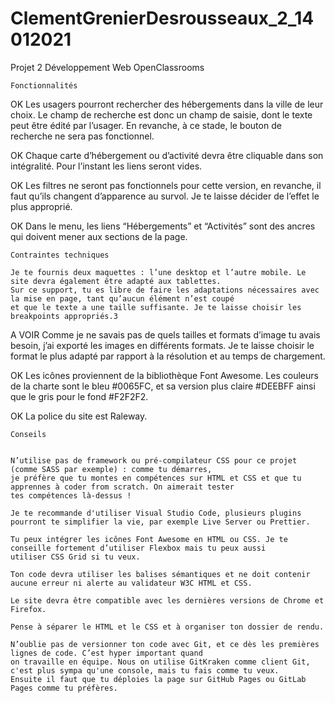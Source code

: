 # ClementGrenierDesrousseaux_2_14012021
Projet 2 Développement Web OpenClassrooms

    Fonctionnalités

OK    Les usagers pourront rechercher des hébergements dans la ville de leur choix. Le champ de recherche est donc un champ de saisie, 
    dont le texte peut être édité par l’usager. En revanche, à ce stade, le bouton de recherche ne sera pas fonctionnel.

OK    Chaque carte d’hébergement ou d’activité devra être cliquable dans son intégralité. Pour l’instant les liens seront vides.

OK    Les filtres ne seront pas fonctionnels pour cette version, en revanche, il faut qu’ils changent d’apparence au survol. 
    Je te laisse décider de l’effet le plus approprié.

OK    Dans le menu, les liens “Hébergements” et “Activités” sont des ancres qui doivent mener aux sections de la page.

 

    Contraintes techniques

    Je te fournis deux maquettes : l’une desktop et l’autre mobile. Le site devra également être adapté aux tablettes.
    Sur ce support, tu es libre de faire les adaptations nécessaires avec la mise en page, tant qu’aucun élément n’est coupé 
    et que le texte a une taille suffisante. Je te laisse choisir les breakpoints appropriés.3

A VOIR    Comme je ne savais pas de quels tailles et formats d’image tu avais besoin, j’ai exporté les images en différents formats. 
    Je te laisse choisir le format le plus adapté par rapport à la résolution et au temps de chargement.

OK    Les icônes proviennent de la bibliothèque Font Awesome. Les couleurs de la charte sont le bleu #0065FC, et sa version 
    plus claire #DEEBFF ainsi que le gris pour le fond #F2F2F2.

OK    La police du site est Raleway.



    Conseils

    
    N’utilise pas de framework ou pré-compilateur CSS pour ce projet (comme SASS par exemple) : comme tu démarres, 
    je préfère que tu montes en compétences sur HTML et CSS et que tu apprennes à coder from scratch. On aimerait tester 
    tes compétences là-dessus !

    Je te recommande d'utiliser Visual Studio Code, plusieurs plugins pourront te simplifier la vie, par exemple Live Server ou Prettier.

    Tu peux intégrer les icônes Font Awesome en HTML ou CSS. Je te conseille fortement d’utiliser Flexbox mais tu peux aussi 
    utiliser CSS Grid si tu veux.

    Ton code devra utiliser les balises sémantiques et ne doit contenir aucune erreur ni alerte au validateur W3C HTML et CSS.

    Le site devra être compatible avec les dernières versions de Chrome et Firefox.

    Pense à séparer le HTML et le CSS et à organiser ton dossier de rendu.

    N’oublie pas de versionner ton code avec Git, et ce dès les premières lignes de code. C’est hyper important quand 
    on travaille en équipe. Nous on utilise GitKraken comme client Git, c'est plus sympa qu'une console, mais tu fais comme tu veux. 
    Ensuite il faut que tu déploies la page sur GitHub Pages ou GitLab Pages comme tu préfères.

